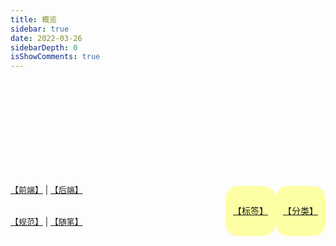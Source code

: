 ```yaml
---
title: 概览
sidebar: true
date: 2022-03-26
sidebarDepth: 0
isShowComments: true
---
```


<div style="height: 120px">
	<Boxx :changeTime='changeTime' />
</div>

<p style='display: block;
          margin-bottom: 8px;'>
	<img id='imgShow' :class='active' :src='imgSrc'/>
</p>

<div class="list">
        <div class="cc rowup">
            <div class="item">&nbsp;</div>
            <div class="item">&nbsp;</div>
            <div class="item">&nbsp;</div>
            <div class="item">远航</div>
            <div class="item">&nbsp;</div>
            <div class="item">昂然踏着前路去</div>
            <div class="item">追赶理想旅途上</div>
            <div class="item">前行步步怀自信</div>
            <div class="item">风吹雨打不退让</div>
            <div class="item">&nbsp;</div>
            <div class="item">无论我去到哪方</div>
            <div class="item">心里梦想不变样</div>
            <div class="item">是新生&nbsp;是醒觉</div>
            <div class="item">梦想永远在世上</div>
            <div class="item">&nbsp;</div>
            <div class="item">前路哪怕远&nbsp;只要自强</div>
            <div class="item">我继续独自寻路向</div>
            <div class="item">常为以往梦想发狂</div>
            <div class="item">耐心摸索路途上</div>
            <div class="item">&nbsp;</div>
            <div class="item">怀自信&nbsp;我永不怕夜航</div>
            <div class="item">到困倦我自弹自唱</div>
      		<div class="item">掌声我向梦想里寻</div>
      		<div class="item">尽管一切是狂想</div>
      		<div class="item">&nbsp;</div>
      		<div class="item">途人路上回望我</div>
      		<div class="item">只因我的怪模样</div>
      		<div class="item">途人谁能明白我</div>
      		<div class="item">今天眼睛多雪亮</div>
      		<div class="item">&nbsp;</div>
      		<div class="item">人是各有各理想</div>
      		<div class="item">奔向目标不退让</div>
      		<div class="item">用歌声&nbsp;用欢笑</div>
      		<div class="item">来博知音的赞赏</div>
      		<div class="item">&nbsp;</div>
      		<div class="item">怀自信&nbsp;我永不怕夜航</div>
      		<div class="item">到困倦我自弹自唱</div>
      		<div class="item">掌声我向梦想里寻</div>
      		<div class="item">尽管一切是狂想</div>
      		<div class="item">&nbsp;</div>
      		<div class="item">昂然踏着前路去</div>
      		<div class="item">追赶理想旅途上</div>
      		<div class="item">前行步步怀自信</div>
      		<div class="item">依照心中那&nbsp;正确方向</div>
      		<div class="item">&nbsp;</div>
      		<div class="item">怀着爱与恕的心</div>
      		<div class="item">充满梦想的笑着</div>
      		<div class="item">用歌声&nbsp;用欢笑</div>
      		<div class="item">来博知音的赞赏</div>
      		<div class="item">&nbsp;</div>
        </div>
    </div>

<div id='category'>

[【分类】](/categories/后端%20Back-end/)

</div>

<div id='tag'>

[【标签】](/tag/)

</div>

<div id='fj'>

[【前端】](/views/frontend/reco-info.html) | [【后端】](/views/backend/ArrayList.html)

</div>

<div id='se'>

[【规范】](/views/specification/guide.html) | [【随笔】](/views/essay/)

</div>

<script>
	export default {
		data() {
			return {
                changeTime: '20000',
				index: 1,
				// imgSrc: '/view/比心1.png',
				active: 'active'
			}
		},
		mounted() {
			this.updateTime(this.changeTime);
			this.randomPic()
		},
		updated() {
		},
		methods: {
    		randomPic() {
				// let picList = ['kQWXr.gif','rddek.gif'];
				let picList = ['kQWXr.gif'];
				let imgShow = document.getElementById("imgShow");
				setInterval(() => {
					if(this.active == 'active'){
						this.active="noActive"
					}else {
						this.active="active";
					}
					this.imgSrc = '/view/' + picList[Math.floor(Math.random() * picList.length)]

				}, 0)
			},

			updateTime(time) {
				setInterval(() => {
			      if (this.index%2 == 0) {
			      	this.changeTime = '3000'
			      }
			      if (this.index%2 != 0) {
			      	this.changeTime = time
			      }
			      this.index++;
			    }, 6000)
			}
		}
	}
</script>

<style lang='stylus' scoped>
	@keyframes rowup {
        0% {
            -webkit-transform: translate3d(0, 15%, 0);
            transform: translate3d(0, 15%, 0);
        }
        100% {
            -webkit-transform: translate3d(0, -100%, 0);
            transform: translate3d(0, -100%, 0);
        }
    }
    .list{
        display: none;
        border: 1px solid #999;
        /*margin: 20px auto;*/
        position: relative;
        height: 200px;
        overflow: hidden;
        text-align: center;
        font-size: 14px;
        border-radius: 3px;
        width: 150px;
    }
    .list .rowup{
        -webkit-animation: 50s rowup linear infinite normal;
        animation: 50s rowup linear infinite normal;
        position: relative;
    }

	img.noActive{
		opacity: 0;
		transition: opacity 5s linear;
		pointer-events: none;
	}
	img.active{
		opacity: 1;
		transition: opacity 5s linear;
		pointer-events: none;
	}
	.content__default:not(.custom) img {
	    max-width: 20% !important;
	    margin-top: -10px;
	    //padding-left: 26%;
	}

	#category {
		width:100px;
		height:100px;
		float: right;
		border-radius: 25%;
		background:#ffff0059;
		transition:width 2s, height 2s;
		-moz-transition:width 2s, height 2s, -moz-transform 2s; /* Firefox 4 */
		-webkit-transition:width 2s, height 2s, -webkit-transform 2s; /* Safari and Chrome */
		-o-transition:width 2s, height 2s, -o-transform 2s; /* Opera */
	}
	#category:hover {
		width:100px;
		height:100px;
		transform:rotate(360deg);
		-moz-transform:rotate(360deg); /* Firefox 4 */
		-webkit-transform:rotate(360deg); /* Safari and Chrome */
		-o-transform:rotate(360deg	); /* Opera */
	}

	#tag {
		width:100px;
		height:100px;
		float: right;
		border-radius: 25%;
		background:#ffff0059;
		transition:width 2s, height 2s;
		-moz-transition:width 2s, height 2s, -moz-transform 2s; /* Firefox 4 */
		-webkit-transition:width 2s, height 2s, -webkit-transform 2s; /* Safari and Chrome */
		-o-transition:width 2s, height 2s, -o-transform 2s; /* Opera */
	}
	#tag:hover {
		width:100px;
		height:100px;
		transform:rotate(360deg);
		-moz-transform:rotate(360deg); /* Firefox 4 */
		-webkit-transform:rotate(360deg); /* Safari and Chrome */
		-o-transform:rotate(360deg	); /* Opera */
	}

	#category p,#tag p {
	    margin: 0;
	    line-height: 100px;
	    text-align: center;
	    font-size: 15px;
	}
	#category,#tag {
        margin-top: 18px;
    }

	#fj,#se {
		margin-top: 32px;
	}

	@media screen and (max-width: 960px){
	    .catalog-graph {
	        display: none;
	    }
		.content__default:not(.custom) img {
		    max-width: 35% !important;
		    margin: 17px;
		    padding-left: 26%;
		}
		.list {
		    margin: auto;
		}
		#fj,#se {
			font-size: 13px !important;
		}
		#category,#tag {
		    margin: 3% 0;
		    margin-top: 28px;
			width:80px;
			height:80px;
		}
		#category:hover,#tag:hover {
			width:80px;
			height:80px;
		}
		#category p,#tag p {
		    line-height: 80px;
	        font-size: 14px;
	    }
	}

	@media screen and (max-width: 320px){
		#fj,#se {
			font-size: 10px !important;
		}
	}
</style>
